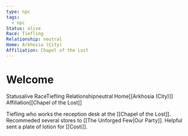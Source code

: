 ```yaml
---
type: npc
tags:
  - npc
Status: alive
Race: Tiefling
Relationship: neutral
Home: Arkhosia (City)
Affiliation: Chapel of the Lost
---
```


# Welcome
<span class="dataview inline-field"><span class="inline-field-key">Status</span><span class="inline-field-value">alive</span></span>
<span class="dataview inline-field"><span class="inline-field-key">Race</span><span class="inline-field-value">Tiefling</span></span>
<span class="dataview inline-field"><span class="inline-field-key">Relationship</span><span class="inline-field-value">neutral</span></span>
<span class="dataview inline-field"><span class="inline-field-key">Home</span><span class="inline-field-value">[[Arkhosia (City)]]</span></span>
<span class="dataview inline-field"><span class="inline-field-key">Affiliation</span><span class="inline-field-value">[[Chapel of the Lost]]</span></span>

Tiefling who works the reception desk at the [[Chapel of the Lost]]. Recommeded several stores to [[The Unforged Few|Our Party]]. Helpful sent a plate of lotion for [[Costi]]. 